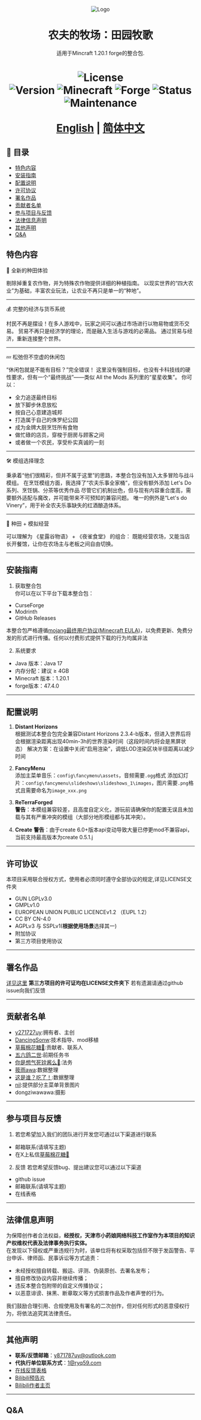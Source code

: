 <p align="center"><img src="https://github.com/y271727uy/farmers-ranch-modpack/blob/main/image/logo_three.png" alt="Logo"></p>
<h1 align="center">农夫的牧场：田园牧歌</h1>
<p align="center">适用于Mincraft 1.20.1 forge的整合包.</p>
<h1 align="center">

![License](https://img.shields.io/badge/license-LGPL--3.0(Partial)-blue.svg)  
![Version](https://img.shields.io/badge/version-6.5.1-green.svg)
![Minecraft](https://img.shields.io/badge/Minecraft-1.20.1-%2365C737) 
![Forge](https://img.shields.io/badge/Forge-47.4.0-%23E04E14)
![Status](https://img.shields.io/badge/status-active-brightgreen.svg)
![Maintenance](https://img.shields.io/badge/maintained-yes-green.svg)
 
[English](https://github.com/y271727uy/farmers-ranch-modpack/tree/main) | [简体中文](https://github.com/y271727uy/farmers-ranch-modpack/blob/main/README-CN.md)

</h1>

## 📜 目录
- [特色内容](#-特色内容)
- [安装指南](#-安装指南)
- [配置说明](#-配置说明)
- [许可协议](#-许可协议)
- [署名作品](#-署名作品)
- [贡献者名单](#-贡献者名单)
- [参与项目与反馈](#-参与项目与反馈)
- [法律信息声明](#-法律信息声明)
- [其他声明](#-其他声明)
- [Q&A](#-Q&A)

## 特色内容 
🌾 全新的种田体验

剔除掉重复农作物，并为特殊农作物提供详细的种植指南。
以现实世界的“四大农业”为基础，丰富农业玩法，让农业不再只是单一的“种地”。

---
💰 完整的经济与货币系统

村民不再是摆设！在多人游戏中，玩家之间可以通过市场进行以物易物或货币交易。 
贸易不再只是经济学的理论，而是融入生活与游戏的必需品。 
通过贸易与经济，重新连接整个世界。 

---
💤 松弛但不空虚的休闲包

“休闲包就是不能有目标？”完全错误！
这里没有强制目标，也没有卡科技线的硬性要求，但有一个“最终挑战”——类似 All the Mods 系列里的“星星收集”。
你可以：
- 全力追逐最终目标
- 放下脚步休息放松
- 按自己心意建造城邦
- 打造属于自己的侏罗纪公园
- 成为金牌大厨烹饪所有食物
- 做忙碌的店员，穿梭于厨房与顾客之间
- 或者做一个农民，享受朴实真诚的一刻

---
🛠 模组选择理念

秉承着“他们很精彩，但并不属于这里”的思路，本整合包没有加入太多冒险与战斗模组。
在烹饪模组方面，我选择了“农夫乐事全家桶”，但没有额外添加 Let's Do 系列、烹饪锅、分茶等优秀作品
尽管它们机制出色，但与现有内容重合度高，需要额外适配与魔改，并可能带来不可预知的兼容问题。
唯一的例外是“Let's do Vinery”，用于补全农夫乐事缺失的红酒酿造体系。

---
🍲 种田 + 模拟经营

可以理解为 《星露谷物语》 + 《夜雀食堂》 的组合：
既能经营农场，又能当店长开餐馆，让你在农场主与老板之间自由切换。

---

## 安装指南

 1. 获取整合包  
你可以在以下平台下载本整合包：
- CurseForge
- Modrinth
- GitHub Releases

本整合包严格遵循[mojang最终用户协议(Minecraft EULA)](https://www.minecraft.net/zh-hans/eula)，以免费更新、免费分发的形式进行传播。任何以付费形式提供下载的行为均属非法

 2. 系统要求  
- Java 版本：Java 17
- 内存分配：建议 ≥ 4GB
- Minecraft 版本：1.20.1
- forge版本：47.4.0

---

## 配置说明

 1. **Distant Horizons**   
根据测试本整合包完全兼容Distant Horizons 2.3.4-b版本，但进入世界后将会根据渲染距离出现40min-3h的世界渲染时间（这段时间内将会是黑屏状态）
解决方案：在设置中关闭“启用渲染”，调低LOD渲染区块半径距离以减少时间
 
 2. **FancyMenu**  
添加主菜单音乐：`config\fancymenu\assets`，音频需要`.ogg`格式
添加幻灯片：`config\fancymenu\slideshows\slideshows_1\images`，图片需要`.png`格式且需要命名为`image_xxx.png`

 3. **ReTerraForged**  
**警告**：本模组兼容较差，且高度自定义化，游玩前请确保你的配置无误且未加载与其有严重冲突的模组（大部分地形模组都与其冲突）。

 4. **Create**
**警告**：由于create 6.0+版本api变动导致大量已停更mod不兼容api，当前支持最高版本为create 0.5.1.j

---

## 许可协议

本项目采用联合授权方式，使用者必须同时遵守全部协议的规定,详见LICENSE文件夹
 - GUN LGPLv3.0
 - GMPLv1.0
 - EUROPEAN UNION PUBLIC LICENCEv1.2 （EUPL 1.2）
 - CC BY CN-4.0
 - AGPLv3 与 SSPLv1(**根据使用场景**选择其一)
 - 附加协议
 - 第三方项目使用协议

---

## 署名作品  
[详见这里](https://github.com/y271727uy/farmers-ranch-modpack/blob/main/License/third-party%20license/license%20list.xlsx) 
**第三方项目的许可证均在LICENSE文件夹下**
若有遗漏请通过github issue向我们反馈

---

## 贡献者名单
- [y271727uy](https://github.com/y271727uy):拥有者、主创
- [DancingSonw](https://github.com/DancingSnow0517):技术指导、mod移植
- [草莓棉花糖🍥](https://x.com/mhtqwq):贡献者、联系人
- [五六鸽二世]( https://b23.tv/31jZGZp):前期任务书
- [你是想气死铨酱么🍥]( https://b23.tv/Jl4DouS):法务
- [筱雨awa](https://x.com/_XiaoYu_OvO_):数据整理
- [这是谁？吃了！](https://x.com/Black_Millet):数据整理
- [nil](https://x.com/ChariseStever):提供部分主菜单背景图片
- dongziwawawa:摄影

---

## 参与项目与反馈  
1. 若您希望加入我们的团队进行开发您可通过以下渠道进行联系
- 邮箱联系(请填写主题)
- 在X上私信[草莓棉花糖🍥](https://x.com/mhtqwq)
2. 反馈
若您希望反馈bug、提出建议您可以通过以下渠道
- github issue
- 邮箱联系(请填写主题)
- 在线表格

---

## 法律信息声明

为保障创作者合法权益，**经授权，天津市小药娘网络科技工作室作为本项目的知识产权维权代表及法律事务执行实体。**  
在发现以下侵权或严重违规行为时，该单位将有权采取包括但不限于发函警告、平台申诉、律师函、民事诉讼等方式追责：

- 未经授权擅自转载、搬运、评测、伪装原创、去署名发布；
- 擅自修改协议内容并继续传播；
- 违反本整合包附带的自定义传播协议；
- 以恶意诽谤、抹黑、断章取义等方式损害作品及作者声誉的行为。

我们鼓励合理引用、合规使用及有署名的二次创作，但对任何形式的恶意侵权行为，将依法追究其法律责任。

---

## 其他声明

- **联系/反馈邮箱**：y871787uy@outlook.com
- **代执行单位联系方式**：1@ryq59.com  
- [在线反馈表格](暂未设置)
- [Bilibili预告片](https://b23.tv/ZP8FzY8)
- [Bilibili作者主页](https://space.bilibili.com/2014261602?spm_id_from=333.788.upinfo.head.click)

---

## Q&A

